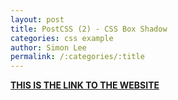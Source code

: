 ```yaml
---
layout: post
title: PostCSS (2) - CSS Box Shadow
categories: css example
author: Simon Lee
permalink: /:categories/:title
---
```


<strong>[THIS IS THE LINK TO THE WEBSITE][css-box-shadow]</strong>

[css-box-shadow]: https://getcssscan.com/css-box-shadow-examples
